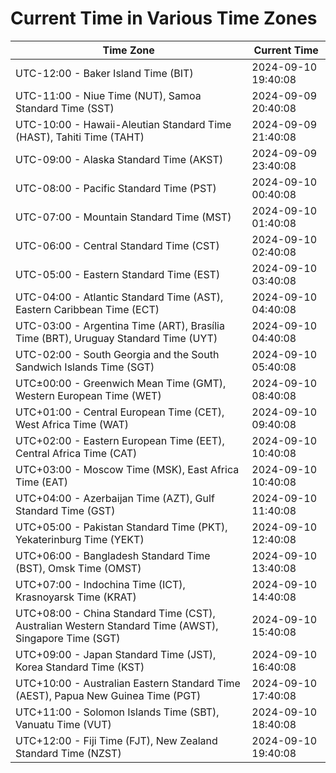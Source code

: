 # Current Time in Various Time Zones

| Time Zone | Current Time |
|-----------|--------------|
| UTC-12:00 - Baker Island Time (BIT) | 2024-09-10 19:40:08 |
| UTC-11:00 - Niue Time (NUT), Samoa Standard Time (SST) | 2024-09-09 20:40:08 |
| UTC-10:00 - Hawaii-Aleutian Standard Time (HAST), Tahiti Time (TAHT) | 2024-09-09 21:40:08 |
| UTC-09:00 - Alaska Standard Time (AKST) | 2024-09-09 23:40:08 |
| UTC-08:00 - Pacific Standard Time (PST) | 2024-09-10 00:40:08 |
| UTC-07:00 - Mountain Standard Time (MST) | 2024-09-10 01:40:08 |
| UTC-06:00 - Central Standard Time (CST) | 2024-09-10 02:40:08 |
| UTC-05:00 - Eastern Standard Time (EST) | 2024-09-10 03:40:08 |
| UTC-04:00 - Atlantic Standard Time (AST), Eastern Caribbean Time (ECT) | 2024-09-10 04:40:08 |
| UTC-03:00 - Argentina Time (ART), Brasília Time (BRT), Uruguay Standard Time (UYT) | 2024-09-10 04:40:08 |
| UTC-02:00 - South Georgia and the South Sandwich Islands Time (SGT) | 2024-09-10 05:40:08 |
| UTC±00:00 - Greenwich Mean Time (GMT), Western European Time (WET) | 2024-09-10 08:40:08 |
| UTC+01:00 - Central European Time (CET), West Africa Time (WAT) | 2024-09-10 09:40:08 |
| UTC+02:00 - Eastern European Time (EET), Central Africa Time (CAT) | 2024-09-10 10:40:08 |
| UTC+03:00 - Moscow Time (MSK), East Africa Time (EAT) | 2024-09-10 10:40:08 |
| UTC+04:00 - Azerbaijan Time (AZT), Gulf Standard Time (GST) | 2024-09-10 11:40:08 |
| UTC+05:00 - Pakistan Standard Time (PKT), Yekaterinburg Time (YEKT) | 2024-09-10 12:40:08 |
| UTC+06:00 - Bangladesh Standard Time (BST), Omsk Time (OMST) | 2024-09-10 13:40:08 |
| UTC+07:00 - Indochina Time (ICT), Krasnoyarsk Time (KRAT) | 2024-09-10 14:40:08 |
| UTC+08:00 - China Standard Time (CST), Australian Western Standard Time (AWST), Singapore Time (SGT) | 2024-09-10 15:40:08 |
| UTC+09:00 - Japan Standard Time (JST), Korea Standard Time (KST) | 2024-09-10 16:40:08 |
| UTC+10:00 - Australian Eastern Standard Time (AEST), Papua New Guinea Time (PGT) | 2024-09-10 17:40:08 |
| UTC+11:00 - Solomon Islands Time (SBT), Vanuatu Time (VUT) | 2024-09-10 18:40:08 |
| UTC+12:00 - Fiji Time (FJT), New Zealand Standard Time (NZST) | 2024-09-10 19:40:08 |
